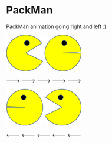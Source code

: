 # PackMan

PackMan animation going right and left :)

<img src="PacMan1.png" width="100" height="100"> <img src="PacMan2.png" width="100" height="100">

--->  --->  --->  --->  --->

<img src="PacMan4.png" width="100" height="100"> <img src="PacMan3.png" width="100" height="100">

<---  <---  <---  <---  <---
